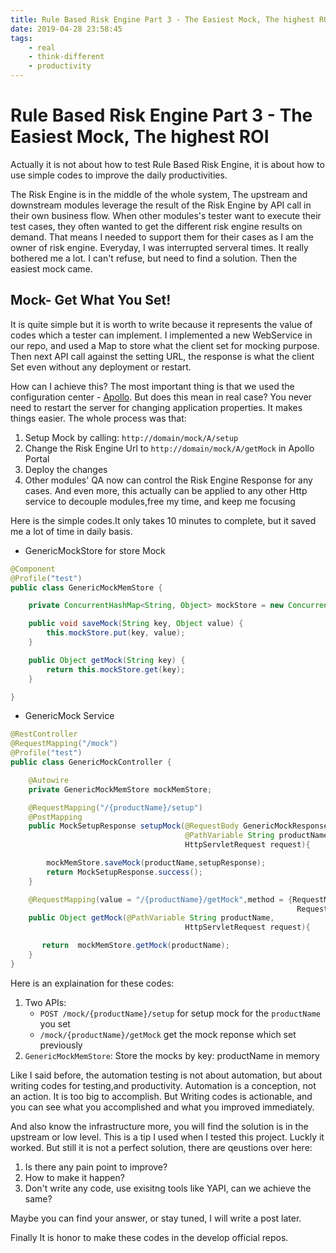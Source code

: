 ```yaml
---
title: Rule Based Risk Engine Part 3 - The Easiest Mock, The highest ROI
date: 2019-04-28 23:58:45
tags:
	- real
	- think-different 
	- productivity 
---
```


# Rule Based Risk Engine Part 3 - The Easiest Mock, The highest ROI

Actually it is not about how to test Rule Based Risk Engine, it is about how to use simple codes to improve the 
daily productivities. 

The Risk Engine is in the middle of the whole system, The upstream and downstream modules leverage
the result of the Risk Engine by API call in their own business flow. When other modules's tester want to execute their test cases,
they often wanted to get the different risk engine results on demand. That means I needed to support them for their cases
as I am the owner of risk engine. Everyday, I was interrupted serveral times. It really bothered me a lot. I can't refuse, but 
need to find a solution. Then the easiest mock came. 

## Mock- Get What You Set!

It is quite simple but it is worth to write because it represents the value of codes which a tester can implement. I implemented a new WebService in our repo, and used a Map to store what the client set for mocking 
purpose. Then next API call against the setting URL, the response is what the client Set even without any deployment or restart.

How can I achieve this? The most important thing is that we used the configuration center - [Apollo](https://github.com/ctripcorp/apollo). But does this mean in real case? You never need to restart the server for changing application properties. It makes things easier. The whole process was that:

1. Setup Mock by calling: ```http://domain/mock/A/setup```
2. Change the Risk Engine Url to ```http://domain/mock/A/getMock``` in Apollo Portal 
3. Deploy the changes
4. Other modules' QA now can control the Risk Engine Response for any cases.
   And even more, this actually can be  applied to any other Http service to decouple modules,free my time, and keep me focusing

Here is the simple codes.It only takes 10 minutes to complete, but it saved me a lot of time in daily basis.

- GenericMockStore for store Mock

```java
@Component
@Profile("test")
public class GenericMockMemStore {

    private ConcurrentHashMap<String, Object> mockStore = new ConcurrentHashMap<>();

    public void saveMock(String key, Object value) {
        this.mockStore.put(key, value);
    }

    public Object getMock(String key) {
        return this.mockStore.get(key);
    }

}
```

- GenericMock Service

```java
@RestController
@RequestMapping("/mock")
@Profile("test")
public class GenericMockController {

    @Autowire
    private GenericMockMemStore mockMemStore;

    @RequestMapping("/{productName}/setup")
    @PostMapping
    public MockSetupResponse setupMock(@RequestBody GenericMockResponse setupResponse,
                                       @PathVariable String productName,
                                       HttpServletRequest request){

        mockMemStore.saveMock(productName,setupResponse);
        return MockSetupResponse.success();
    }

    @RequestMapping(value = "/{productName}/getMock",method = {RequestMethod.GET,
                                                                RequestMethod.POST,RequestMethod.PUT})
    public Object getMock(@PathVariable String productName,
                                       HttpServletRequest request){

       return  mockMemStore.getMock(productName);
    }
}

```

Here is an explaination for these codes:

1. Two APIs:
   * ```POST /mock/{productName}/setup```  for setup mock for the ```productName``` you set
   * ```/mock/{productName}/getMock``` get the mock reponse which set previously
2. ```GenericMockMemStore```: Store the mocks by key: productName in memory

Like I said before, the automation testing is not about automation, but about writing codes for testing,and productivity.
Automation is a conception, not an action. It is too big to accomplish. But Writing codes is actionable, and you can see what 
you accomplished and what you improved immediately.

And also know the infrastructure more, you will find the solution is in the upstream or low level.
This is a tip I used when I tested this project. Luckly it worked. But still it is not a perfect solution, there are qeustions over here:

1. Is there any pain point to improve?
2. How to make it happen?
3. Don't write any code, use exisitng tools like YAPI, can we achieve the same?

Maybe you can find your answer, or stay tuned, I will write a post later.

Finally It is honor to make these codes in the develop official repos.





